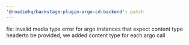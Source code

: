 ```yaml
---
'@roadiehq/backstage-plugin-argo-cd-backend': patch
---
```


fix: invalid media type error for argo instances that expect content type headerto be provided, we added content type for each argo call

